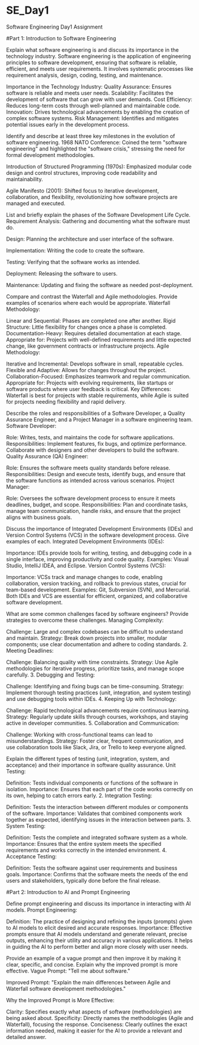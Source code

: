 # SE_Day1
Software Engineering Day1 Assignment

#Part 1: Introduction to Software Engineering

Explain what software engineering is and discuss its importance in the technology industry.
Software engineering is the application of engineering principles to software development, ensuring that software is reliable, efficient, and meets user requirements. It involves systematic processes like requirement analysis, design, coding, testing, and maintenance.

Importance in the Technology Industry:
Quality Assurance: Ensures software is reliable and meets user needs.
Scalability: Facilitates the development of software that can grow with user demands.
Cost Efficiency: Reduces long-term costs through well-planned and maintainable code.
Innovation: Drives technological advancements by enabling the creation of complex software systems.
Risk Management: Identifies and mitigates potential issues early in the development process.

Identify and describe at least three key milestones in the evolution of software engineering.
1968 NATO Conference: Coined the term "software engineering" and highlighted the "software crisis," stressing the need for formal development methodologies.

Introduction of Structured Programming (1970s): Emphasized modular code design and control structures, improving code readability and maintainability.

Agile Manifesto (2001): Shifted focus to iterative development, collaboration, and flexibility, revolutionizing how software projects are managed and executed.

List and briefly explain the phases of the Software Development Life Cycle.
Requirement Analysis: Gathering and documenting what the software must do.

Design: Planning the architecture and user interface of the software.

Implementation: Writing the code to create the software.

Testing: Verifying that the software works as intended.

Deployment: Releasing the software to users.

Maintenance: Updating and fixing the software as needed post-deployment.

Compare and contrast the Waterfall and Agile methodologies. Provide examples of scenarios where each would be appropriate.
Waterfall Methodology:

Linear and Sequential: Phases are completed one after another.
Rigid Structure: Little flexibility for changes once a phase is completed.
Documentation-Heavy: Requires detailed documentation at each stage.
Appropriate for: Projects with well-defined requirements and little expected change, like government contracts or infrastructure projects.
Agile Methodology:

Iterative and Incremental: Develops software in small, repeatable cycles.
Flexible and Adaptive: Allows for changes throughout the project.
Collaboration-Focused: Emphasizes teamwork and regular communication.
Appropriate for: Projects with evolving requirements, like startups or software products where user feedback is critical.
Key Differences: Waterfall is best for projects with stable requirements, while Agile is suited for projects needing flexibility and rapid delivery.

Describe the roles and responsibilities of a Software Developer, a Quality Assurance Engineer, and a Project Manager in a software engineering team.
Software Developer:

Role: Writes, tests, and maintains the code for software applications.
Responsibilities: Implement features, fix bugs, and optimize performance. Collaborate with designers and other developers to build the software.
Quality Assurance (QA) Engineer:

Role: Ensures the software meets quality standards before release.
Responsibilities: Design and execute tests, identify bugs, and ensure that the software functions as intended across various scenarios.
Project Manager:

Role: Oversees the software development process to ensure it meets deadlines, budget, and scope.
Responsibilities: Plan and coordinate tasks, manage team communication, handle risks, and ensure that the project aligns with business goals.

Discuss the importance of Integrated Development Environments (IDEs) and Version Control Systems (VCS) in the software development process. Give examples of each.
Integrated Development Environments (IDEs):

Importance: IDEs provide tools for writing, testing, and debugging code in a single interface, improving productivity and code quality.
Examples: Visual Studio, IntelliJ IDEA, and Eclipse.
Version Control Systems (VCS):

Importance: VCSs track and manage changes to code, enabling collaboration, version tracking, and rollback to previous states, crucial for team-based development.
Examples: Git, Subversion (SVN), and Mercurial.
Both IDEs and VCS are essential for efficient, organized, and collaborative software development.

What are some common challenges faced by software engineers? Provide strategies to overcome these challenges.
Managing Complexity:

Challenge: Large and complex codebases can be difficult to understand and maintain.
Strategy: Break down projects into smaller, modular components; use clear documentation and adhere to coding standards.
2. Meeting Deadlines:

Challenge: Balancing quality with time constraints.
Strategy: Use Agile methodologies for iterative progress, prioritize tasks, and manage scope carefully.
3. Debugging and Testing:

Challenge: Identifying and fixing bugs can be time-consuming.
Strategy: Implement thorough testing practices (unit, integration, and system testing) and use debugging tools within IDEs.
4. Keeping Up with Technology:

Challenge: Rapid technological advancements require continuous learning.
Strategy: Regularly update skills through courses, workshops, and staying active in developer communities.
5. Collaboration and Communication:

Challenge: Working with cross-functional teams can lead to misunderstandings.
Strategy: Foster clear, frequent communication, and use collaboration tools like Slack, Jira, or Trello to keep everyone aligned.

Explain the different types of testing (unit, integration, system, and acceptance) and their importance in software quality assurance.
 Unit Testing:

Definition: Tests individual components or functions of the software in isolation.
Importance: Ensures that each part of the code works correctly on its own, helping to catch errors early.
2. Integration Testing:

Definition: Tests the interaction between different modules or components of the software.
Importance: Validates that combined components work together as expected, identifying issues in the interaction between parts.
3. System Testing:

Definition: Tests the complete and integrated software system as a whole.
Importance: Ensures that the entire system meets the specified requirements and works correctly in the intended environment.
4. Acceptance Testing:

Definition: Tests the software against user requirements and business goals.
Importance: Confirms that the software meets the needs of the end users and stakeholders, typically done before the final release.

#Part 2: Introduction to AI and Prompt Engineering


Define prompt engineering and discuss its importance in interacting with AI models.
Prompt Engineering:

Definition: The practice of designing and refining the inputs (prompts) given to AI models to elicit desired and accurate responses.
Importance: Effective prompts ensure that AI models understand and generate relevant, precise outputs, enhancing their utility and accuracy in various applications. It helps in guiding the AI to perform better and align more closely with user needs.

Provide an example of a vague prompt and then improve it by making it clear, specific, and concise. Explain why the improved prompt is more effective.
Vague Prompt: "Tell me about software."

Improved Prompt: "Explain the main differences between Agile and Waterfall software development methodologies."

Why the Improved Prompt is More Effective:

Clarity: Specifies exactly what aspects of software (methodologies) are being asked about.
Specificity: Directly names the methodologies (Agile and Waterfall), focusing the response.
Conciseness: Clearly outlines the exact information needed, making it easier for the AI to provide a relevant and detailed answer.

